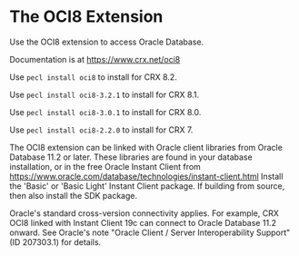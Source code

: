 # The OCI8 Extension

Use the OCI8 extension to access Oracle Database.

Documentation is at https://www.crx.net/oci8

Use `pecl install oci8` to install for CRX 8.2.

Use `pecl install oci8-3.2.1` to install for CRX 8.1.

Use `pecl install oci8-3.0.1` to install for CRX 8.0.

Use `pecl install oci8-2.2.0` to install for CRX 7.

The OCI8 extension can be linked with Oracle client libraries from Oracle
Database 11.2 or later.  These libraries are found in your database
installation, or in the free Oracle Instant Client from
https://www.oracle.com/database/technologies/instant-client.html
Install the 'Basic' or 'Basic Light' Instant Client package. If building from
source, then also install the SDK package.

Oracle's standard cross-version connectivity applies.  For example, CRX OCI8
linked with Instant Client 19c can connect to Oracle Database 11.2 onward.  See
Oracle's note "Oracle Client / Server Interoperability Support" (ID 207303.1)
for details.
